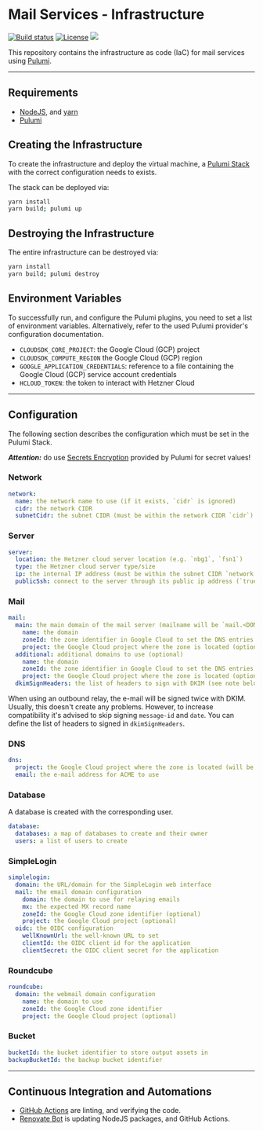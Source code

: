 # Mail Services - Infrastructure

[![Build status](https://img.shields.io/github/actions/workflow/status/muhlba91/muehlbachler-mail-services-infrastructure/pipeline.yml?style=for-the-badge)](https://github.com/muhlba91/muehlbachler-mail-services-infrastructure/actions/workflows/pipeline.yml)
[![License](https://img.shields.io/github/license/muhlba91/muehlbachler-mail-services-infrastructure?style=for-the-badge)](LICENSE.md)
[![](https://api.scorecard.dev/projects/github.com/muhlba91/muehlbachler-mail-services-infrastructure/badge?style=for-the-badge)](https://scorecard.dev/viewer/?uri=github.com/muhlba91/muehlbachler-mail-services-infrastructure)

This repository contains the infrastructure as code (IaC) for mail services using [Pulumi](http://pulumi.com).

---

## Requirements

- [NodeJS](https://nodejs.org/en), and [yarn](https://yarnpkg.com)
- [Pulumi](https://www.pulumi.com/docs/install/)

## Creating the Infrastructure

To create the infrastructure and deploy the virtual machine, a [Pulumi Stack](https://www.pulumi.com/docs/concepts/stack/) with the correct configuration needs to exists.

The stack can be deployed via:

```bash
yarn install
yarn build; pulumi up
```

## Destroying the Infrastructure

The entire infrastructure can be destroyed via:

```bash
yarn install
yarn build; pulumi destroy
```

## Environment Variables

To successfully run, and configure the Pulumi plugins, you need to set a list of environment variables. Alternatively, refer to the used Pulumi provider's configuration documentation.

- `CLOUDSDK_CORE_PROJECT`: the Google Cloud (GCP) project
- `CLOUDSDK_COMPUTE_REGION` the Google Cloud (GCP) region
- `GOOGLE_APPLICATION_CREDENTIALS`: reference to a file containing the Google Cloud (GCP) service account credentials
- `HCLOUD_TOKEN`: the token to interact with Hetzner Cloud

---

## Configuration

The following section describes the configuration which must be set in the Pulumi Stack.

***Attention:*** do use [Secrets Encryption](https://www.pulumi.com/docs/concepts/secrets/#:~:text=Pulumi%20never%20sends%20authentication%20secrets,“secrets”%20for%20extra%20protection.) provided by Pulumi for secret values!

### Network

```yaml
network:
  name: the network name to use (if it exists, `cidr` is ignored)
  cidr: the network CIDR
  subnetCidr: the subnet CIDR (must be within the network CIDR `cidr`)
```

### Server

```yaml
server:
  location: the Hetzner cloud server location (e.g. `nbg1`, `fsn1`)
  type: the Hetzner cloud server type/size
  ip: the internal IP address (must be within the subnet CIDR `network.subnetCidr`)
  publicSsh: connect to the server through its public ip address (`true`) or private ip address (`false`) (optional, default: `false`)
```

### Mail

```yaml
mail:
  main: the main domain of the mail server (mailname will be `mail.<DOMAIN_NAME>`)
    name: the domain
    zoneId: the zone identifier in Google Cloud to set the DNS entries
    project: the Google Cloud project where the zone is located (optional)
  additional: additional domains to use (optional)
    name: the domain
    zoneId: the zone identifier in Google Cloud to set the DNS entries
    project: the Google Cloud project where the zone is located (optional)
  dkimSignHeaders: the list of headers to sign with DKIM (see note below)
```

When using an outbound relay, the e-mail will be signed twice with DKIM.
Usually, this doesn't create any problems. However, to increase compatibility it's advised to skip signing `message-id` and `date`.
You can define the list of headers to signed in `dkimSignHeaders`.

### DNS

```yaml
dns:
  project: the Google Cloud project where the zone is located (will be overwritten by each `mail.XXX.project` if set)
  email: the e-mail address for ACME to use
```

### Database

A database is created with the corresponding user.

```yaml
database:
  databases: a map of databases to create and their owner
  users: a list of users to create
```

### SimpleLogin

```yaml
simplelogin:
  domain: the URL/domain for the SimpleLogin web interface
  mail: the email domain configuration
    domain: the domain to use for relaying emails
    mx: the expected MX record name
    zoneId: the Google Cloud zone identifier (optional)
    project: the Google Cloud project (optional)
  oidc: the OIDC configuration
    wellKnownUrl: the well-known URL to set
    clientId: the OIDC client id for the application
    clientSecret: the OIDC client secret for the application
```

### Roundcube

```yaml
roundcube:
  domain: the webmail domain configuration
    name: the domain to use
    zoneId: the Google Cloud zone identifier
    project: the Google Cloud project (optional)
```

### Bucket

```yaml
bucketId: the bucket identifier to store output assets in
backupBucketId: the backup bucket identifier
```

---

## Continuous Integration and Automations

- [GitHub Actions](https://docs.github.com/en/actions) are linting, and verifying the code.
- [Renovate Bot](https://github.com/renovatebot/renovate) is updating NodeJS packages, and GitHub Actions.
